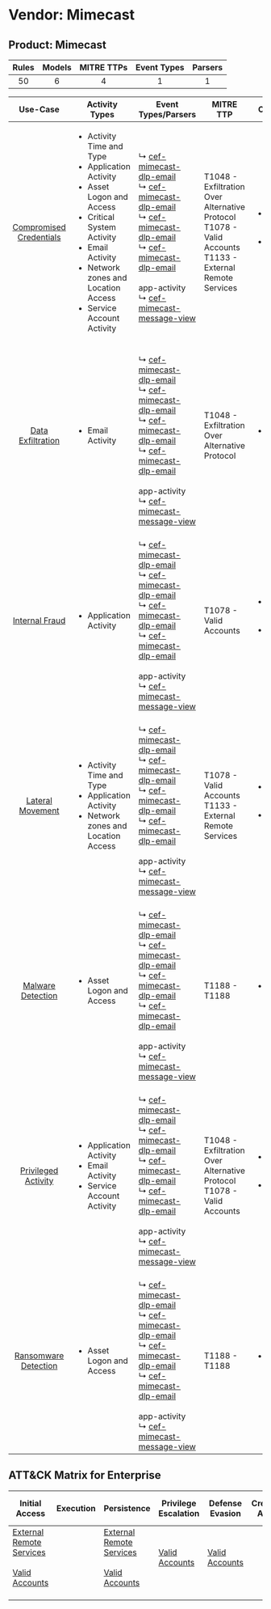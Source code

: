 Vendor: Mimecast
================
Product: Mimecast
-----------------
| Rules | Models | MITRE TTPs | Event Types | Parsers |
|:-----:|:------:|:----------:|:-----------:|:-------:|
|  50   |   6    |     4      |      1      |    1    |

|                                 Use-Case                                  | Activity Types                                                                                                                                                                                                                           | Event Types/Parsers                                                                                                                                                                                                                                                                                                                                                                                                                                             | MITRE TTP                                                                                                        | Content                                              |
|:-------------------------------------------------------------------------:| ---------------------------------------------------------------------------------------------------------------------------------------------------------------------------------------------------------------------------------------- | --------------------------------------------------------------------------------------------------------------------------------------------------------------------------------------------------------------------------------------------------------------------------------------------------------------------------------------------------------------------------------------------------------------------------------------------------------------- | ---------------------------------------------------------------------------------------------------------------- | ---------------------------------------------------- |
| [Compromised Credentials](../UseCases/usecase_compromised_credentials.md) | <ul><li>Activity Time  and Type</li><li>Application Activity</li><li>Asset Logon and Access</li><li>Critical System Activity</li><li>Email Activity</li><li>Network zones and Location Access</li><li>Service Account Activity</li></ul> |  <br> ↳ [cef-mimecast-dlp-email](../Parsers/parserContent_cef-mimecast-dlp-email.md)<br> ↳ [cef-mimecast-dlp-email](../Parsers/parserContent_cef-mimecast-dlp-email.md)<br> ↳ [cef-mimecast-dlp-email](../Parsers/parserContent_cef-mimecast-dlp-email.md)<br> ↳ [cef-mimecast-dlp-email](../Parsers/parserContent_cef-mimecast-dlp-email.md)<br><br> app-activity<br> ↳ [cef-mimecast-message-view](../Parsers/parserContent_cef-mimecast-message-view.md)<br> | T1048 - Exfiltration Over Alternative Protocol<br>T1078 - Valid Accounts<br>T1133 - External Remote Services<br> | <ul><li>39 Rules</li></ul><ul><li>5 Models</li></ul> |
|       [Data Exfiltration](../UseCases/usecase_data_exfiltration.md)       | <ul><li>Email Activity</li></ul>                                                                                                                                                                                                         |  <br> ↳ [cef-mimecast-dlp-email](../Parsers/parserContent_cef-mimecast-dlp-email.md)<br> ↳ [cef-mimecast-dlp-email](../Parsers/parserContent_cef-mimecast-dlp-email.md)<br> ↳ [cef-mimecast-dlp-email](../Parsers/parserContent_cef-mimecast-dlp-email.md)<br> ↳ [cef-mimecast-dlp-email](../Parsers/parserContent_cef-mimecast-dlp-email.md)<br><br> app-activity<br> ↳ [cef-mimecast-message-view](../Parsers/parserContent_cef-mimecast-message-view.md)<br> | T1048 - Exfiltration Over Alternative Protocol<br>                                                               | <ul><li>3 Rules</li></ul>                            |
|          [Internal Fraud](../UseCases/usecase_internal_fraud.md)          | <ul><li>Application Activity</li></ul>                                                                                                                                                                                                   |  <br> ↳ [cef-mimecast-dlp-email](../Parsers/parserContent_cef-mimecast-dlp-email.md)<br> ↳ [cef-mimecast-dlp-email](../Parsers/parserContent_cef-mimecast-dlp-email.md)<br> ↳ [cef-mimecast-dlp-email](../Parsers/parserContent_cef-mimecast-dlp-email.md)<br> ↳ [cef-mimecast-dlp-email](../Parsers/parserContent_cef-mimecast-dlp-email.md)<br><br> app-activity<br> ↳ [cef-mimecast-message-view](../Parsers/parserContent_cef-mimecast-message-view.md)<br> | T1078 - Valid Accounts<br>                                                                                       | <ul><li>13 Rules</li></ul><ul><li>1 Models</li></ul> |
|        [Lateral Movement](../UseCases/usecase_lateral_movement.md)        | <ul><li>Activity Time  and Type</li><li>Application Activity</li><li>Network zones and Location Access</li></ul>                                                                                                                         |  <br> ↳ [cef-mimecast-dlp-email](../Parsers/parserContent_cef-mimecast-dlp-email.md)<br> ↳ [cef-mimecast-dlp-email](../Parsers/parserContent_cef-mimecast-dlp-email.md)<br> ↳ [cef-mimecast-dlp-email](../Parsers/parserContent_cef-mimecast-dlp-email.md)<br> ↳ [cef-mimecast-dlp-email](../Parsers/parserContent_cef-mimecast-dlp-email.md)<br><br> app-activity<br> ↳ [cef-mimecast-message-view](../Parsers/parserContent_cef-mimecast-message-view.md)<br> | T1078 - Valid Accounts<br>T1133 - External Remote Services<br>                                                   | <ul><li>6 Rules</li></ul><ul><li>1 Models</li></ul>  |
|       [Malware Detection](../UseCases/usecase_malware_detection.md)       | <ul><li>Asset Logon and Access</li></ul>                                                                                                                                                                                                 |  <br> ↳ [cef-mimecast-dlp-email](../Parsers/parserContent_cef-mimecast-dlp-email.md)<br> ↳ [cef-mimecast-dlp-email](../Parsers/parserContent_cef-mimecast-dlp-email.md)<br> ↳ [cef-mimecast-dlp-email](../Parsers/parserContent_cef-mimecast-dlp-email.md)<br> ↳ [cef-mimecast-dlp-email](../Parsers/parserContent_cef-mimecast-dlp-email.md)<br><br> app-activity<br> ↳ [cef-mimecast-message-view](../Parsers/parserContent_cef-mimecast-message-view.md)<br> | T1188 - T1188<br>                                                                                                | <ul><li>3 Rules</li></ul>                            |
|     [Privileged Activity](../UseCases/usecase_privileged_activity.md)     | <ul><li>Application Activity</li><li>Email Activity</li><li>Service Account Activity</li></ul>                                                                                                                                           |  <br> ↳ [cef-mimecast-dlp-email](../Parsers/parserContent_cef-mimecast-dlp-email.md)<br> ↳ [cef-mimecast-dlp-email](../Parsers/parserContent_cef-mimecast-dlp-email.md)<br> ↳ [cef-mimecast-dlp-email](../Parsers/parserContent_cef-mimecast-dlp-email.md)<br> ↳ [cef-mimecast-dlp-email](../Parsers/parserContent_cef-mimecast-dlp-email.md)<br><br> app-activity<br> ↳ [cef-mimecast-message-view](../Parsers/parserContent_cef-mimecast-message-view.md)<br> | T1048 - Exfiltration Over Alternative Protocol<br>T1078 - Valid Accounts<br>                                     | <ul><li>5 Rules</li></ul><ul><li>1 Models</li></ul>  |
|    [Ransomware Detection](../UseCases/usecase_ransomware_detection.md)    | <ul><li>Asset Logon and Access</li></ul>                                                                                                                                                                                                 |  <br> ↳ [cef-mimecast-dlp-email](../Parsers/parserContent_cef-mimecast-dlp-email.md)<br> ↳ [cef-mimecast-dlp-email](../Parsers/parserContent_cef-mimecast-dlp-email.md)<br> ↳ [cef-mimecast-dlp-email](../Parsers/parserContent_cef-mimecast-dlp-email.md)<br> ↳ [cef-mimecast-dlp-email](../Parsers/parserContent_cef-mimecast-dlp-email.md)<br><br> app-activity<br> ↳ [cef-mimecast-message-view](../Parsers/parserContent_cef-mimecast-message-view.md)<br> | T1188 - T1188<br>                                                                                                | <ul><li>3 Rules</li></ul>                            |

ATT&CK Matrix for Enterprise
----------------------------
| Initial Access                                                                                                                                   | Execution | Persistence                                                                                                                                      | Privilege Escalation                                                | Defense Evasion                                                     | Credential Access | Discovery | Lateral Movement | Collection | Command and Control | Exfiltration                                                                                | Impact |
| ------------------------------------------------------------------------------------------------------------------------------------------------ | --------- | ------------------------------------------------------------------------------------------------------------------------------------------------ | ------------------------------------------------------------------- | ------------------------------------------------------------------- | ----------------- | --------- | ---------------- | ---------- | ------------------- | ------------------------------------------------------------------------------------------- | ------ |
| [External Remote Services](https://attack.mitre.org/techniques/T1133)<br><br>[Valid Accounts](https://attack.mitre.org/techniques/T1078)<br><br> |           | [External Remote Services](https://attack.mitre.org/techniques/T1133)<br><br>[Valid Accounts](https://attack.mitre.org/techniques/T1078)<br><br> | [Valid Accounts](https://attack.mitre.org/techniques/T1078)<br><br> | [Valid Accounts](https://attack.mitre.org/techniques/T1078)<br><br> |                   |           |                  |            |                     | [Exfiltration Over Alternative Protocol](https://attack.mitre.org/techniques/T1048)<br><br> |        |